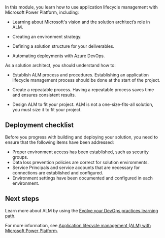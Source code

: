 In this module, you learn how to use application lifecycle management with Microsoft Power Platform, including:

- Learning about Microsoft's vision and the solution architect’s role in ALM.

- Creating an environment strategy.

- Defining a solution structure for your deliverables.

- Automating deployments with Azure DevOps.

As a solution architect, you should understand how to:

- Establish ALM process and procedures. Establishing an application lifecycle management process should be done at the start of the project.

- Create a repeatable process. Having a repeatable process saves time and ensures consistent results.

- Design ALM to fit your project. ALM is not a one-size-fits-all solution, you must size it to fit your project.

## Deployment checklist

Before you progress with building and deploying your solution, you need to ensure that the following items have been addressed:

- Proper environment access has been established, such as security groups.
- Data loss prevention policies are correct for solution environments.
- Service Principals and service accounts that are necessary for connections are established and configured.
- Environment settings have been documented and configured in each environment.

## Next steps

Learn more about ALM by using the [Evolve your DevOps practices learning path](/training/paths/evolve-your-devops-practices/?azure-portal=true).

For more information, see [Application lifecycle management (ALM) with Microsoft Power Platform](/power-platform/alm/?azure-portal=true).
